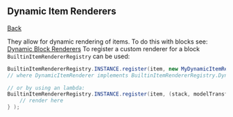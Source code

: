 ## Dynamic Item Renderers
[Back](dynamic.md)

They allow for dynamic rendering of items. To do this with blocks see: [Dynamic Block Renderers](block.md) To register a custom renderer for a block `BuiltinItemRendererRegistry` can be used: 

```java
BuiltinItemRendererRegistry.INSTANCE.register(item, new MyDynamicItemRenderer()); 
// where DynamicItemRenderer implements BuiltinItemRendererRegistry.DynamicItemRenderer

// or by using an lambda:
BuiltinItemRendererRegistry.INSTANCE.register(item, (stack, modelTransformationMode, matrixStack, vertexConsumerProvider, light, overlay) -> {
	// render here
} );
```
